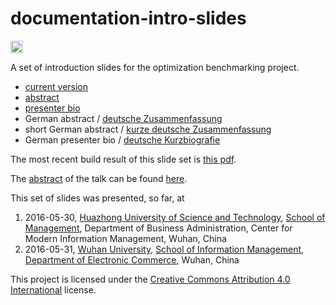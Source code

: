 # documentation-intro-slides

[<img alt="CircleCI Build Status" src="https://img.shields.io/circleci/project/optimizationBenchmarking/documentation-intro-slides.svg" height="20"/>](https://circleci.com/gh/optimizationBenchmarking/documentation-intro-slides)

A set of introduction slides for the optimization benchmarking project.

* [current version](https://circleci.com/api/v1/project/optimizationBenchmarking/documentation-intro-slides/latest/artifacts/0/$CIRCLE_ARTIFACTS/intro-slides.pdf?branch=master)
* [abstract](https://github.com/optimizationBenchmarking/documentation-intro-slides/blob/master/meta/abstract.md)
* [presenter bio](https://github.com/optimizationBenchmarking/documentation-intro-slides/blob/master/meta/shortBio.md)
* German abstract / [deutsche Zusammenfassung](https://github.com/optimizationBenchmarking/documentation-intro-slides/blob/master/meta/abstract_de.md)
* short German abstract / [kurze deutsche Zusammenfassung](https://github.com/optimizationBenchmarking/documentation-intro-slides/blob/master/meta/abstract_short_de.md)
* German presenter bio / [deutsche Kurzbiografie](https://github.com/optimizationBenchmarking/documentation-intro-slides/blob/master/meta/shortBio_de.md)

The most recent build result of this slide set is [this pdf](https://circleci.com/api/v1/project/optimizationBenchmarking/documentation-intro-slides/latest/artifacts/0/$CIRCLE_ARTIFACTS/intro-slides.pdf?branch=master).

The [abstract](https://github.com/optimizationBenchmarking/documentation-intro-slides/blob/master/meta/abstract.md) of the talk can be found [here](https://github.com/optimizationBenchmarking/documentation-intro-slides/blob/master/meta/abstract.md). 

This set of slides was presented, so far, at

1. 2016-05-30, [Huazhong University of Science and Technology](http://english.hust.edu.cn/), [School of Management](http://cm.hust.edu.cn/ens/), Department of Business Administration, Center for Modern Information Management, Wuhan, China
2. 2016-05-31, [Wuhan University](http://en.whu.edu.cn/), [School of Information Management](http://sim.whu.edu.cn/en/), [Department of Electronic Commerce](http://sim.whu.edu.cn/en/2/5/), Wuhan, China

This project is licensed under the [Creative Commons Attribution 4.0 International](https://github.com/optimizationBenchmarking/documentation-intro-slides/blob/master/LICENSE.md) license.